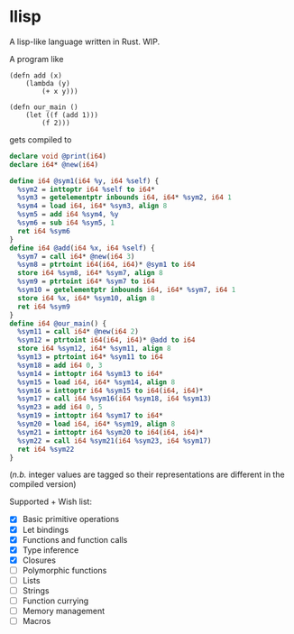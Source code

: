 # llisp

A lisp-like language written in Rust.  WIP.

A program like

```
(defn add (x)
    (lambda (y)
        (+ x y)))

(defn our_main ()
    (let ((f (add 1)))
        (f 2)))
```

gets compiled to

```llvm
declare void @print(i64)
declare i64* @new(i64)

define i64 @sym1(i64 %y, i64 %self) {
  %sym2 = inttoptr i64 %self to i64*
  %sym3 = getelementptr inbounds i64, i64* %sym2, i64 1
  %sym4 = load i64, i64* %sym3, align 8
  %sym5 = add i64 %sym4, %y
  %sym6 = sub i64 %sym5, 1
  ret i64 %sym6
}
define i64 @add(i64 %x, i64 %self) {
  %sym7 = call i64* @new(i64 3)
  %sym8 = ptrtoint i64(i64, i64)* @sym1 to i64
  store i64 %sym8, i64* %sym7, align 8
  %sym9 = ptrtoint i64* %sym7 to i64
  %sym10 = getelementptr inbounds i64, i64* %sym7, i64 1
  store i64 %x, i64* %sym10, align 8
  ret i64 %sym9
}
define i64 @our_main() {
  %sym11 = call i64* @new(i64 2)
  %sym12 = ptrtoint i64(i64, i64)* @add to i64
  store i64 %sym12, i64* %sym11, align 8
  %sym13 = ptrtoint i64* %sym11 to i64
  %sym18 = add i64 0, 3
  %sym14 = inttoptr i64 %sym13 to i64*
  %sym15 = load i64, i64* %sym14, align 8
  %sym16 = inttoptr i64 %sym15 to i64(i64, i64)*
  %sym17 = call i64 %sym16(i64 %sym18, i64 %sym13)
  %sym23 = add i64 0, 5
  %sym19 = inttoptr i64 %sym17 to i64*
  %sym20 = load i64, i64* %sym19, align 8
  %sym21 = inttoptr i64 %sym20 to i64(i64, i64)*
  %sym22 = call i64 %sym21(i64 %sym23, i64 %sym17)
  ret i64 %sym22
}
```
(_n.b._ integer values are tagged so their representations are different in the compiled version)

Supported + Wish list:

- [x] Basic primitive operations
- [x] Let bindings
- [x] Functions and function calls
- [x] Type inference
- [x] Closures
- [ ] Polymorphic functions
- [ ] Lists
- [ ] Strings
- [ ] Function currying
- [ ] Memory management
- [ ] Macros
